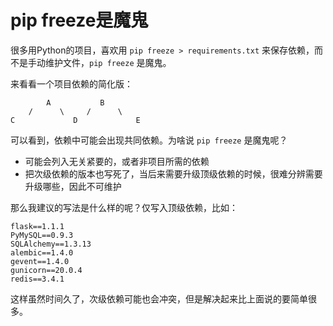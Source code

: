 # pip freeze是魔鬼

很多用Python的项目，喜欢用 `pip freeze > requirements.txt` 来保存依赖，而不是手动维护文件，`pip freeze` 是魔鬼。

来看看一个项目依赖的简化版：

```
        A           B
    /      \     /      \
C             D             E
```

可以看到，依赖中可能会出现共同依赖。为啥说 `pip freeze` 是魔鬼呢？

- 可能会列入无关紧要的，或者非项目所需的依赖
- 把次级依赖的版本也写死了，当后来需要升级顶级依赖的时候，很难分辨需要升级哪些，因此不可维护

那么我建议的写法是什么样的呢？仅写入顶级依赖，比如：

```
flask==1.1.1
PyMySQL==0.9.3
SQLAlchemy==1.3.13
alembic==1.4.0
gevent==1.4.0
gunicorn==20.0.4
redis==3.4.1
```

这样虽然时间久了，次级依赖可能也会冲突，但是解决起来比上面说的要简单很多。
